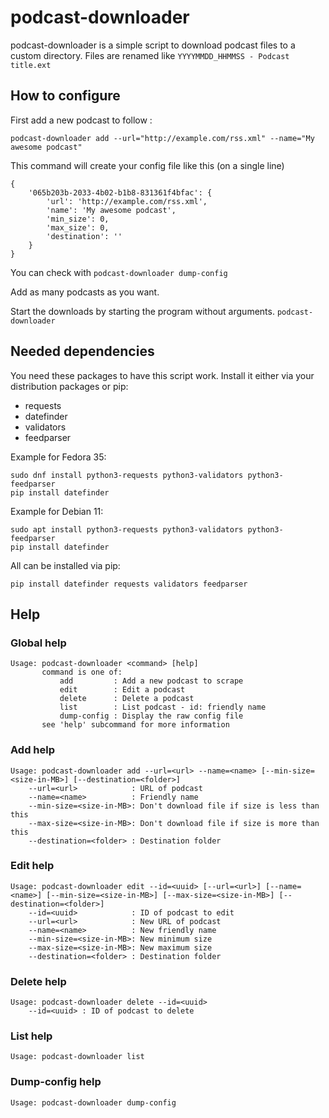 # podcast-downloader

podcast-downloader is a simple script to download podcast files to a custom directory. Files are renamed like `YYYYMMDD_HHMMSS - Podcast title.ext`

## How to configure

First add a new podcast to follow :

    podcast-downloader add --url="http://example.com/rss.xml" --name="My awesome podcast"

This command will create your config file like this (on a single line)

    {
        '065b203b-2033-4b02-b1b8-831361f4bfac': {
            'url': 'http://example.com/rss.xml',
            'name': 'My awesome podcast',
            'min_size': 0,
            'max_size': 0,
            'destination': ''
        }
    }

You can check with `podcast-downloader dump-config`

Add as many podcasts as you want.

Start the downloads by starting the program without arguments. `podcast-downloader`

## Needed dependencies

You need these packages to have this script work. Install it either via your distribution packages or pip:

- requests
- datefinder
- validators
- feedparser

Example for Fedora 35:

    sudo dnf install python3-requests python3-validators python3-feedparser
    pip install datefinder

Example for Debian 11:

    sudo apt install python3-requests python3-validators python3-feedparser
    pip install datefinder

All can be installed via pip:

    pip install datefinder requests validators feedparser

## Help

### Global help

    Usage: podcast-downloader <command> [help]
           command is one of:
               add         : Add a new podcast to scrape
               edit        : Edit a podcast
               delete      : Delete a podcast
               list        : List podcast - id: friendly name
               dump-config : Display the raw config file
           see 'help' subcommand for more information

### Add help

    Usage: podcast-downloader add --url=<url> --name=<name> [--min-size=<size-in-MB>] [--destination=<folder>]
        --url=<url>            : URL of podcast
        --name=<name>          : Friendly name
        --min-size=<size-in-MB>: Don't download file if size is less than this
        --max-size=<size-in-MB>: Don't download file if size is more than this
        --destination=<folder> : Destination folder

### Edit help

    Usage: podcast-downloader edit --id=<uuid> [--url=<url>] [--name=<name>] [--min-size=<size-in-MB>] [--max-size=<size-in-MB>] [--destination=<folder>]
        --id=<uuid>            : ID of podcast to edit
        --url=<url>            : New URL of podcast
        --name=<name>          : New friendly name
        --min-size=<size-in-MB>: New minimum size
        --max-size=<size-in-MB>: New maximum size
        --destination=<folder> : Destination folder

### Delete help

    Usage: podcast-downloader delete --id=<uuid>
        --id=<uuid> : ID of podcast to delete

### List help

    Usage: podcast-downloader list

### Dump-config help

    Usage: podcast-downloader dump-config
